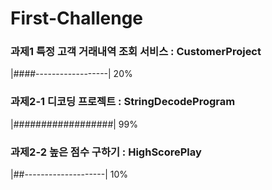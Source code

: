 # First-Challenge
### 과제1 특정 고객 거래내역 조회 서비스 : CustomerProject  
|####------------------| 20%

### 과제2-1 디코딩 프로젝트 : StringDecodeProgram        
|##################| 99%   

### 과제2-2 높은 점수 구하기 : HighScorePlay             
|##--------------------| 10% 

